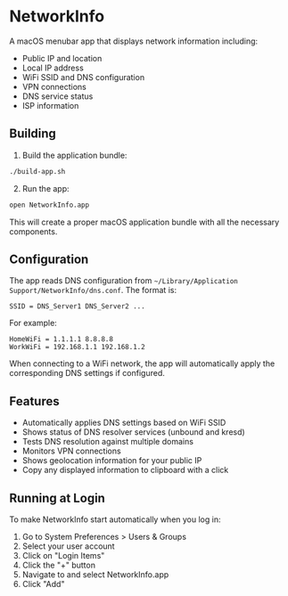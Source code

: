 # NetworkInfo

A macOS menubar app that displays network information including:

- Public IP and location
- Local IP address
- WiFi SSID and DNS configuration
- VPN connections
- DNS service status
- ISP information

## Building

1. Build the application bundle:
```sh
./build-app.sh
```

2. Run the app:
```sh
open NetworkInfo.app
```

This will create a proper macOS application bundle with all the necessary components.

## Configuration

The app reads DNS configuration from `~/Library/Application Support/NetworkInfo/dns.conf`. The format is:

```
SSID = DNS_Server1 DNS_Server2 ...
```

For example:
```
HomeWiFi = 1.1.1.1 8.8.8.8
WorkWiFi = 192.168.1.1 192.168.1.2
```

When connecting to a WiFi network, the app will automatically apply the corresponding DNS settings if configured.

## Features

- Automatically applies DNS settings based on WiFi SSID
- Shows status of DNS resolver services (unbound and kresd)
- Tests DNS resolution against multiple domains
- Monitors VPN connections
- Shows geolocation information for your public IP
- Copy any displayed information to clipboard with a click

## Running at Login

To make NetworkInfo start automatically when you log in:

1. Go to System Preferences > Users & Groups
2. Select your user account
3. Click on "Login Items"
4. Click the "+" button
5. Navigate to and select NetworkInfo.app
6. Click "Add"
